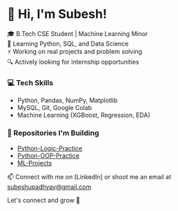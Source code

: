 # 👋 Hi, I'm Subesh!

🎓 B.Tech CSE Student | Machine Learning Minor  
🧠 Learning Python, SQL, and Data Science  
⚡ Working on real projects and problem solving  
🔍 Actively looking for internship opportunities

### 💻 Tech Skills
- Python, Pandas, NumPy, Matplotlib
- MySQL, Git, Google Colab
- Machine Learning (XGBoost, Regression, EDA)

### 📌 Repositories I'm Building
- [Python-Logic-Practice](https://github.com/subesh-cse/Python-Logic-Practice)
- [Python-OOP-Practice](https://github.com/subesh-cse/Python-OOP-Practice)
- [ML-Projects](https://github.com/subesh-cse/ML-Projects)


📫 Connect with me on [LinkedIn] or shoot me an email at subeshupadhyay@gmail.com


Let's connect and grow 🚀
